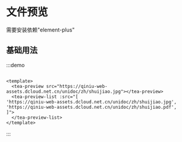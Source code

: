 # 文件预览
需要安装依赖"element-plus"

## 基础用法
:::demo
```vue

<template>
  <tea-preview src="https://qiniu-web-assets.dcloud.net.cn/unidoc/zh/shuijiao.jpg"></tea-preview>
  <tea-preview-list :src="[
'https://qiniu-web-assets.dcloud.net.cn/unidoc/zh/shuijiao.jpg',
'https://qiniu-web-assets.dcloud.net.cn/unidoc/zh/shuijiao.pdf',
]">
  </tea-preview-list>
</template>
```
:::
